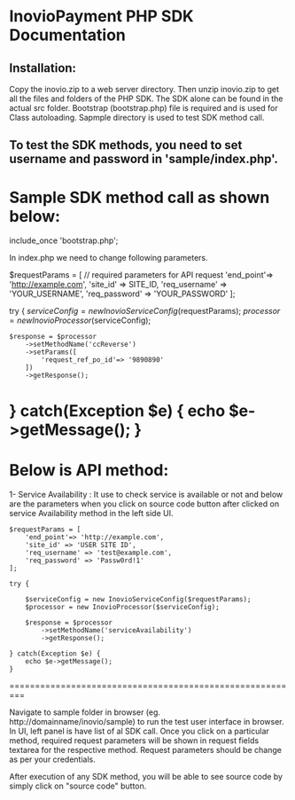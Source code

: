 # InovioPayment PHP SDK Documentation 

## Installation:

Copy the inovio.zip to a web server directory. Then unzip inovio.zip to get all the files and folders of the PHP SDK. The SDK alone can be found in the actual src folder. Bootstrap (bootstrap.php) file is required and is used for Class autoloading. Sapmple directory is used to test SDK method call.

## To test the SDK methods, you need to set username and password in 'sample/index.php'. 

Sample SDK method call as shown below:
=========================================================
include_once 'bootstrap.php';

In index.php we need to change following parameters.

$requestParams = [ // required parameters for API request
 	'end_point'=> 'http://example.com',
    'site_id' => SITE_ID,
    'req_username' => 'YOUR_USERNAME',
    'req_password' => 'YOUR_PASSWORD'
];

try {
	$serviceConfig = new InovioServiceConfig($requestParams);
	$processor = new InovioProcessor($serviceConfig);

	$response = $processor
		->setMethodName('ccReverse')
		->setParams([
			'request_ref_po_id'=> '9890890'
		])
		->getResponse();

} catch(Exception $e) {
	echo $e->getMessage();
}
==============================================================
Below is API method:
==============================================================

1- Service Availability : It use to check service is available or not and below are the parameters when you click on source code button after clicked on service Availability method in the left side UI.
 	
 	$requestParams = [
        'end_point'=> 'http://example.com',
        'site_id' => 'USER SITE ID',
        'req_username' => 'test@example.com',
        'req_password' => 'Passw0rd!1'
    ];
    
    try {

        $serviceConfig = new InovioServiceConfig($requestParams);
        $processor = new InovioProcessor($serviceConfig);

        $response = $processor
            ->setMethodName('serviceAvailability')
            ->getResponse();            

    } catch(Exception $e) {
        echo $e->getMessage();
    }

=========================================================


Navigate to sample folder in browser (eg. http://domainname/inovio/sample) to run the test user interface in browser. In UI, left panel is have list of al SDK call. Once you click on a particular method, required request parameters will be shown in request fields textarea for the respective method. Request parameters should be change as per your credentials.

After execution of any SDK method, you will be able to see source code by simply click on "source code" button.